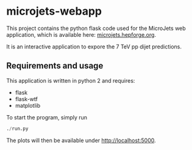 # microjets-webapp

This project contains the python flask code used for the MicroJets web
application, which is available here:
[microjets.hepforge.org](http://microjets.hepforge.org/).

It is an interactive application to expore the 7 TeV pp dijet
predictions.

## Requirements and usage

This application is written in python 2 and requires:
 - flask
 - flask-wtf
 - matplotlib

To start the program, simply run

```python
./run.py
```

The plots will then be available under [http://localhost:5000](http://localhost:5000).
